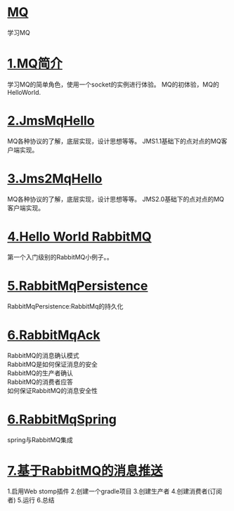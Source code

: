 # [MQ](https://github.com/a18792721831/MQ)
<p>学习MQ</p>

# [1.MQ简介](https://blog.csdn.net/a18792721831/article/details/91394870)
学习MQ的简单角色，使用一个socket的实例进行体验。
MQ的初体验，MQ的HelloWorld.
# [2.JmsMqHello](https://blog.csdn.net/a18792721831/article/details/91604801)
MQ各种协议的了解，底层实现，设计思想等等。
JMS1.1基础下的点对点的MQ客户端实现。
# [3.Jms2MqHello](https://blog.csdn.net/a18792721831/article/details/91604801)
MQ各种协议的了解，底层实现，设计思想等等。
JMS2.0基础下的点对点的MQ客户端实现。
# [4.Hello World RabbitMQ](https://blog.csdn.net/a18792721831/article/details/92710054)
第一个入门级别的RabbitMQ小例子。。
# [5.RabbitMqPersistence](https://blog.csdn.net/a18792721831/article/details/93129821)
RabbitMqPersistence:RabbitMq的持久化
# [6.RabbitMqAck](https://blog.csdn.net/a18792721831/article/details/93228623)
RabbitMQ的消息确认模式<br/>
RabbitMQ是如何保证消息的安全<br/> 
RabbitMQ的生产者确认<br/>
RabbitMQ的消费者应答<br/>
如何保证RabbitMQ的消息安全性<br/>
# [6.RabbitMqSpring](https://blog.csdn.net/a18792721831/article/details/93843315)
spring与RabbitMQ集成
# [7.基于RabbitMQ的消息推送](https://blog.csdn.net/a18792721831/article/details/94471160)
1.启用Web stomp插件
2.创建一个gradle项目
3.创建生产者
4.创建消费者(订阅者)
5.运行
6.总结
